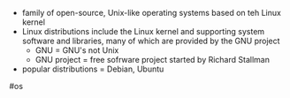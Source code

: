 - family of open-source, Unix-like operating systems based on teh Linux kernel
- Linux distributions include the Linux kernel and supporting system software and libraries, many of which are provided by the GNU project
	- GNU = GNU's not Unix
	- GNU project = free sofrware project started by Richard Stallman
- popular distributions = Debian, Ubuntu

#os